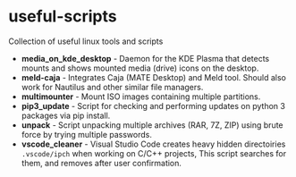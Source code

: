 # useful-scripts
Collection of useful linux tools and scripts

* **media_on_kde_desktop** - Daemon for the KDE Plasma that detects mounts and shows mounted media (drive) icons on the desktop.
* **meld-caja** - Integrates Caja (MATE Desktop) and Meld tool. Should also work for Nautilus and other similar file managers.
* **multimounter** - Mount ISO images containing multiple partitions.
* **pip3_update** - Script for checking and performing updates on python 3 packages via pip install.
* **unpack** - Script unpacking multiple archives (RAR, 7Z, ZIP) using brute force by trying multiple passwords.
* **vscode_cleaner** - Visual Studio Code creates heavy hidden directoiries `.vscode/ipch` when working on C/C++ projects, This script searches for them, and removes after user confirmation. 
